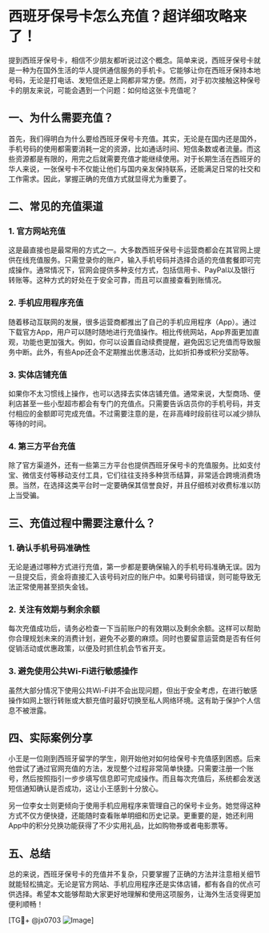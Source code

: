 # 西班牙保号卡怎么充值？超详细攻略来了！

提到西班牙保号卡，相信不少朋友都听说过这个概念。简单来说，西班牙保号卡就是一种为在国外生活的华人提供通信服务的手机卡。它能够让你在西班牙保持本地号码，无论是打电话、发短信还是上网都非常方便。然而，对于初次接触这种保号卡的朋友来说，可能会遇到一个问题：如何给这张卡充值呢？

## 一、为什么需要充值？

首先，我们得明白为什么要给西班牙保号卡充值。其实，无论是在国内还是国外，手机号码的使用都需要消耗一定的资源，比如通话时间、短信条数或者流量。而这些资源都是有限的，用完之后就需要充值才能继续使用。对于长期生活在西班牙的华人来说，一张保号卡不仅能让他们与国内亲友保持联系，还能满足日常的社交和工作需求。因此，掌握正确的充值方式就显得尤为重要了。

## 二、常见的充值渠道

### 1. 官方网站充值
这是最直接也是最常用的方式之一。大多数西班牙保号卡运营商都会在其官网上提供在线充值服务。只需登录你的账户，输入手机号码并选择合适的充值套餐即可完成操作。通常情况下，官网会提供多种支付方式，包括信用卡、PayPal以及银行转账等。这种方式的好处在于安全可靠，而且可以直接查看到账情况。

### 2. 手机应用程序充值
随着移动互联网的发展，很多运营商都推出了自己的手机应用程序（App）。通过下载官方App，用户可以随时随地进行充值操作。相比传统网站，App界面更加直观，功能也更加强大。例如，你可以设置自动续费提醒，避免因忘记充值而导致服务中断。此外，有些App还会不定期推出优惠活动，比如折扣券或积分奖励等。

### 3. 实体店铺充值
如果你不太习惯线上操作，也可以选择去实体店铺充值。通常来说，大型商场、便利店甚至一些小型超市都会有专门的充值点。只需要告诉店员你的手机号码，并支付相应的金额即可完成充值。不过需要注意的是，在非高峰时段前往可以减少排队等待的时间。

### 4. 第三方平台充值
除了官方渠道外，还有一些第三方平台也提供西班牙保号卡的充值服务。比如支付宝、微信支付等移动支付工具，它们往往支持多种货币结算，非常适合跨境消费场景。当然，在选择这类平台时一定要确保其信誉良好，并且仔细核对收费标准以防上当受骗。

## 三、充值过程中需要注意什么？

### 1. 确认手机号码准确性
无论是通过哪种方式进行充值，第一步都是要确保输入的手机号码准确无误。因为一旦提交后，资金将直接汇入该号码对应的账户中。如果号码错误，则可能导致无法正常使用甚至损失金钱。

### 2. 关注有效期与剩余余额
每次充值成功后，请务必检查一下当前账户的有效期以及剩余余额。这样可以帮助你合理规划未来的消费计划，避免不必要的麻烦。同时也要留意运营商是否有任何促销活动或优惠政策，以便及时抓住机会节省开支。

### 3. 避免使用公共Wi-Fi进行敏感操作
虽然大部分情况下使用公共Wi-Fi并不会出现问题，但出于安全考虑，在进行敏感操作如网上银行转账或大额充值时最好切换至私人网络环境。这有助于保护个人信息不被泄露。

## 四、实际案例分享

小王是一位刚到西班牙留学的学生，刚开始他对如何给保号卡充值感到困惑。后来他尝试了通过官网充值的方法，发现整个过程非常简单快捷。只需要注册一个账号，然后按照指引一步步填写信息即可完成操作。而且每次充值后，系统都会发送短信通知确认是否成功，这让小王感到十分放心。

另一位李女士则更倾向于使用手机应用程序来管理自己的保号卡业务。她觉得这种方式不仅方便快捷，还能随时查看账单明细和历史记录。更重要的是，她还利用App中的积分兑换功能获得了不少实用礼品，比如购物券或者电影票等。

## 五、总结

总的来说，西班牙保号卡的充值并不复杂，只要掌握了正确的方法并注意相关细节就能轻松搞定。无论是官方网站、手机应用程序还是实体店铺，都有各自的优点可供选择。希望本文能够帮助大家更好地理解和使用这项服务，让海外生活变得更加便利顺畅！

[TG💪+ @jx0703 ![Image](https://github.com/user-attachments/assets/dbca1d08-cadb-493c-b0ec-ad6f7a83f270)]